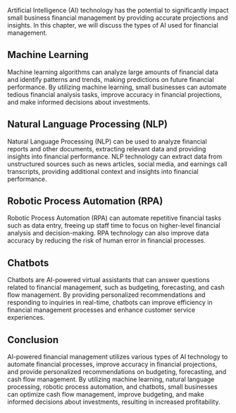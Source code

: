 
Artificial Intelligence (AI) technology has the potential to significantly impact small business financial management by providing accurate projections and insights. In this chapter, we will discuss the types of AI used for financial management.

Machine Learning
----------------

Machine learning algorithms can analyze large amounts of financial data and identify patterns and trends, making predictions on future financial performance. By utilizing machine learning, small businesses can automate tedious financial analysis tasks, improve accuracy in financial projections, and make informed decisions about investments.

Natural Language Processing (NLP)
---------------------------------

Natural Language Processing (NLP) can be used to analyze financial reports and other documents, extracting relevant data and providing insights into financial performance. NLP technology can extract data from unstructured sources such as news articles, social media, and earnings call transcripts, providing additional context and insights into financial performance.

Robotic Process Automation (RPA)
--------------------------------

Robotic Process Automation (RPA) can automate repetitive financial tasks such as data entry, freeing up staff time to focus on higher-level financial analysis and decision-making. RPA technology can also improve data accuracy by reducing the risk of human error in financial processes.

Chatbots
--------

Chatbots are AI-powered virtual assistants that can answer questions related to financial management, such as budgeting, forecasting, and cash flow management. By providing personalized recommendations and responding to inquiries in real-time, chatbots can improve efficiency in financial management processes and enhance customer service experiences.

Conclusion
----------

AI-powered financial management utilizes various types of AI technology to automate financial processes, improve accuracy in financial projections, and provide personalized recommendations on budgeting, forecasting, and cash flow management. By utilizing machine learning, natural language processing, robotic process automation, and chatbots, small businesses can optimize cash flow management, improve budgeting, and make informed decisions about investments, resulting in increased profitability.
